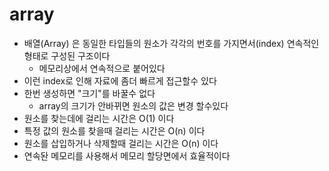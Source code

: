 # array 

- 배열(Array) 은 동일한 타입들의 원소가 각각의 번호를 가지면서(index) 연속적인 형태로 구성된 구조이다
  - 메모리상에서 연속적으로 붙어있다
- 이런 index로 인해 자료에 좀더 빠르게 접근할수 있다
- 한번 생성하면 "크기"를 바꿀수 없다
  - array의 크기가 안바뀌면 원소의 값은 변경 할수있다
- 원소를 찾는데에 걸리는 시간은 O(1) 이다
- 특정 값의 원소를 찾을때 걸리는 시간은 O(n) 이다
- 원소를 삽입하거나 삭제할때 걸리는 시간은 O(n) 이다
- 연속돤 메모리를 사용해서 메모리 할당면에서 효율적이다
